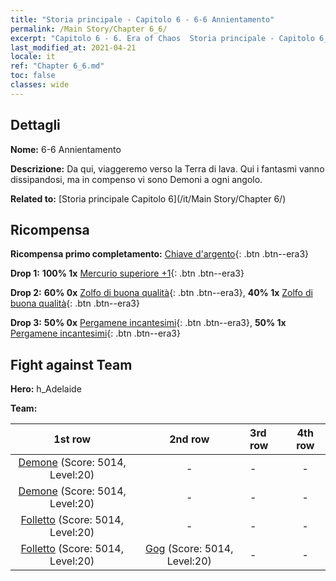 ```yaml
---
title: "Storia principale - Capitolo 6 - 6-6 Annientamento"
permalink: /Main Story/Chapter 6_6/
excerpt: "Capitolo 6 - 6. Era of Chaos  Storia principale - Capitolo 6_6. 6-6 Annientamento"
last_modified_at: 2021-04-21
locale: it
ref: "Chapter 6_6.md"
toc: false
classes: wide
---
```


## Dettagli

 **Nome:** 6-6 Annientamento

 **Descrizione:** Da qui, viaggeremo verso la Terra di lava. Qui i fantasmi vanno dissipandosi, ma in compenso vi sono Demoni a ogni angolo.

 **Related to:** [Storia principale Capitolo 6](/it/Main Story/Chapter 6/)

## Ricompensa

 **Ricompensa primo completamento:** [Chiave d'argento](/it/Items/con_693/){: .btn .btn--era3}

 **Drop 1:** **100% 1x** [Mercurio superiore +1](/it/Items/mat_21/){: .btn .btn--era3}

 **Drop 2:** **60% 0x** [Zolfo di buona qualità](/it/Items/mat_15/){: .btn .btn--era3}, **40% 1x** [Zolfo di buona qualità](/it/Items/mat_15/){: .btn .btn--era3}

 **Drop 3:** **50% 0x** [Pergamene incantesimi](/it/Items/con_694/){: .btn .btn--era3}, **50% 1x** [Pergamene incantesimi](/it/Items/con_694/){: .btn .btn--era3}


## Fight against Team
 **Hero:** h_Adelaide

 **Team:**


  | 1st row | 2nd row | 3rd row | 4th row |
  |:----:|:----:|:----|:----:|
  | [Demone](/it/units/Demon/) (Score: 5014, Level:20)  | - | - | - |
  | [Demone](/it/units/Demon/) (Score: 5014, Level:20)  | - | - | - |
  | [Folletto](/it/units/Imp/) (Score: 5014, Level:20)  | - | - | - |
  | [Folletto](/it/units/Imp/) (Score: 5014, Level:20)  | [Gog](/it/units/Gog/) (Score: 5014, Level:20)  | - | - |


